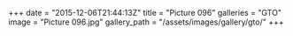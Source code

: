 +++
date = "2015-12-06T21:44:13Z"
title = "Picture 096"
galleries = "GTO"
image = "Picture 096.jpg"
gallery_path = "/assets/images/gallery/gto/"
+++
